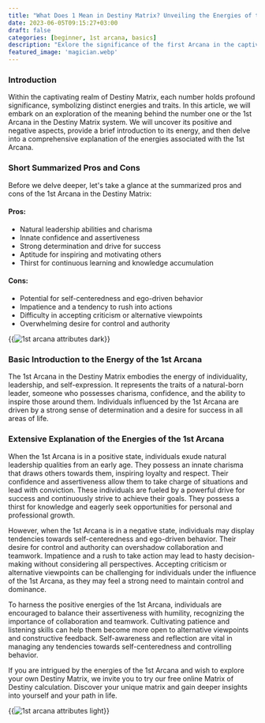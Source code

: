 ```yaml
---
title: "What Does 1 Mean in Destiny Matrix? Unveiling the Energies of the 1st Arcana"
date: 2023-06-05T09:15:27+03:00
draft: false
categories: [beginner, 1st arcana, basics]
description: "Exlore the significance of the first Arcana in the captivating realm of Destiny Matrix and uncover its positive and negative aspects. "
featured_image: 'magician.webp'
---
```


### Introduction
Within the captivating realm of Destiny Matrix, each number holds profound significance, symbolizing distinct energies and traits. In this article, we will embark on an exploration of the meaning behind the number one or the 1st Arcana in the Destiny Matrix system. We will uncover its positive and negative aspects, provide a brief introduction to its energy, and then delve into a comprehensive explanation of the energies associated with the 1st Arcana.

### Short Summarized Pros and Cons
Before we delve deeper, let's take a glance at the summarized pros and cons of the 1st Arcana in the Destiny Matrix:

#### Pros:

- Natural leadership abilities and charisma
- Innate confidence and assertiveness
- Strong determination and drive for success
- Aptitude for inspiring and motivating others
- Thirst for continuous learning and knowledge accumulation

#### Cons:

- Potential for self-centeredness and ego-driven behavior
- Impatience and a tendency to rush into actions
- Difficulty in accepting criticism or alternative viewpoints
- Overwhelming desire for control and authority



{{<image link="2nd.webp" alt="1st arcana attributes dark">}}



### Basic Introduction to the Energy of the 1st Arcana

The 1st Arcana in the Destiny Matrix embodies the energy of individuality, leadership, and self-expression. It represents the traits of a natural-born leader, someone who possesses charisma, confidence, and the ability to inspire those around them. Individuals influenced by the 1st Arcana are driven by a strong sense of determination and a desire for success in all areas of life.



### Extensive Explanation of the Energies of the 1st Arcana

When the 1st Arcana is in a positive state, individuals exude natural leadership qualities from an early age. They possess an innate charisma that draws others towards them, inspiring loyalty and respect. Their confidence and assertiveness allow them to take charge of situations and lead with conviction. These individuals are fueled by a powerful drive for success and continuously strive to achieve their goals. They possess a thirst for knowledge and eagerly seek opportunities for personal and professional growth.

However, when the 1st Arcana is in a negative state, individuals may display tendencies towards self-centeredness and ego-driven behavior. Their desire for control and authority can overshadow collaboration and teamwork. Impatience and a rush to take action may lead to hasty decision-making without considering all perspectives. Accepting criticism or alternative viewpoints can be challenging for individuals under the influence of the 1st Arcana, as they may feel a strong need to maintain control and dominance.

To harness the positive energies of the 1st Arcana, individuals are encouraged to balance their assertiveness with humility, recognizing the importance of collaboration and teamwork. Cultivating patience and listening skills can help them become more open to alternative viewpoints and constructive feedback. Self-awareness and reflection are vital in managing any tendencies towards self-centeredness and controlling behavior.

If you are intrigued by the energies of the 1st Arcana and wish to explore your own Destiny Matrix, we invite you to try our free online Matrix of Destiny calculation. Discover your unique matrix and gain deeper insights into yourself and your path in life.


{{<image link="1st.webp" alt="1st arcana attributes light">}}